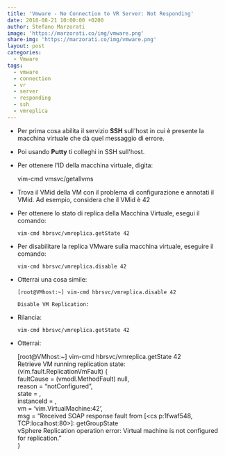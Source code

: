 ```yaml
---
title: 'Vmware - No Connection to VR Server: Not Responding'
date: 2018-08-21 10:00:00 +0200
author: Stefano Marzorati
image: 'https://marzorati.co/img/vmware.png'
share-img: 'https://marzorati.co/img/vmware.png'
layout: post
categories:
  - Vmware
tags:
  - vmware
  - connection
  - vr
  - server
  - responding
  - ssh
  - vmreplica
---
```

* Per prima cosa abilita il servizio **SSH** sull'host in cui è presente la macchina virtuale che dà quel messaggio di errore.   

* Poi usando **Putty** ti colleghi in SSH sull'host.   

* Per ottenere l'ID della macchina virtuale, digita:   

	vim-cmd vmsvc/getallvms

* Trova il VMid della VM con il problema di configurazione e annotati il VMid. Ad esempio, considera che il VMid è 42   

* Per ottenere lo stato di replica della Macchina Virtuale, esegui il comando:   

	<code>vim-cmd hbrsvc/vmreplica.getState 42</code>

* Per disabilitare la replica VMware sulla macchina virtuale, eseguire il comando:

	<code>vim-cmd hbrsvc/vmreplica.disable 42</code>
	
* Otterrai una cosa simile:   

	<code>[root@VMhost:~] vim-cmd hbrsvc/vmreplica.disable 42   
	Disable VM Replication:</code>
	
* Rilancia:

	<code>vim-cmd hbrsvc/vmreplica.getState 42</code>

* Otterrai:

	[root@VMhost:~] vim-cmd hbrsvc/vmreplica.getState 42   
	Retrieve VM running replication state:   
	(vim.fault.ReplicationVmFault) {   
	faultCause = (vmodl.MethodFault) null,   
	reason = “notConfigured”,   
	state = <unset>,   
	instanceId = <unset>,   
	vm = ‘vim.VirtualMachine:42’,   
	msg = “Received SOAP response fault from [<cs p:1fwaf548, TCP:localhost:80>]: getGroupState   
	vSphere Replication operation error: Virtual machine is not configured for replication.”   
	}   
